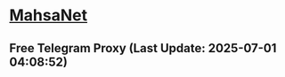 
# [MahsaNet](https://t.me/mahsa_net)
## Free Telegram Proxy (Last Update: 2025-07-01 04:08:52)

    